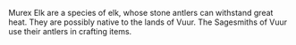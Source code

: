 Murex Elk are a species of elk, whose stone antlers can withstand great heat. They are possibly native to the lands of Vuur. The Sagesmiths of Vuur use their antlers in crafting items.

